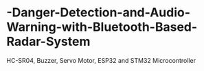 # -Danger-Detection-and-Audio-Warning-with-Bluetooth-Based-Radar-System
HC-SR04, Buzzer, Servo Motor, ESP32 and STM32 Microcontroller
